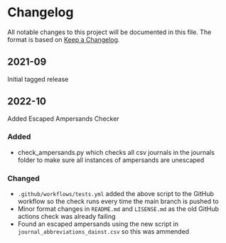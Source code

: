 # Changelog

All notable changes to this project will be documented in this file.
The format is based on [Keep a Changelog](https://keepachangelog.com/en/1.0.0/).

## 2021-09

Initial tagged release

## 2022-10

Added Escaped Ampersands Checker

### Added

- check_ampersands.py which checks all csv journals in the journals folder to make
sure all instances of ampersands are unescaped

### Changed

- `.github/workflows/tests.yml` added the above script to the GitHub workflow so the check runs every time the main branch is pushed to
- Minor format changes in `README.md` and `LISENSE.md` as the old GitHub actions check was already failing
- Found an escaped ampersands using the new script in `journal_abbreviations_dainst.csv` so this was ammended

<!-- markdownlint-disable-file MD012 MD024 MD033 -->
